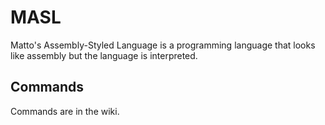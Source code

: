 # MASL
Matto's Assembly-Styled Language is a programming language that looks like assembly but the language is interpreted.

## Commands
Commands are in the wiki.
